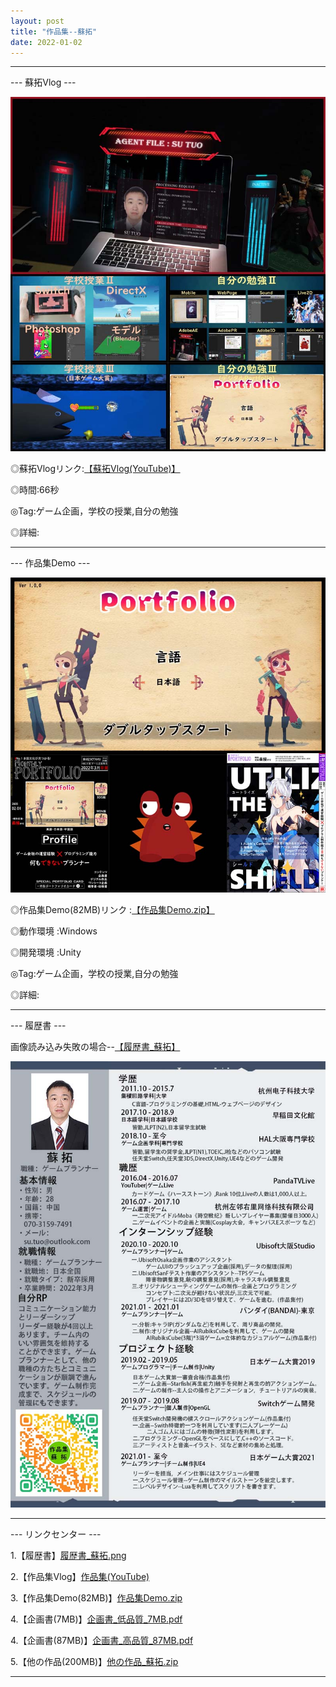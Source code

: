 ```yaml
---
layout: post
title: "作品集--蘇拓"
date: 2022-01-02
---
```

********************************************************

--- 蘇拓Vlog ---

![Image text](https://github.com/SotakuStudio/SotakuStudio.github.io/blob/main/Image/ImageJapanese/VlogImage.jpg?raw=true) 

◎蘇拓Vlogリンク:[【蘇拓Vlog(YouTube)】](https://youtu.be/mBwGu5wSq8k)

◎時間:66秒

◎Tag:ゲーム企画，学校の授業,自分の勉強

◎詳細:

********************************************************

--- 作品集Demo ---

![Image text](https://github.com/SotakuStudio/SotakuStudio.github.io/blob/main/Image/ImageJapanese/%E4%BD%9C%E5%93%81%E9%9B%86%E3%82%B5%E3%83%A0%E3%83%8D%E3%82%A4%E3%83%AB.jpg?raw=true) 

◎作品集Demo(82MB)リンク :[【作品集Demo.zip】](https://v.qq.com/x/page/d3224z0fxsn.html)

◎動作環境 :Windows

◎開発環境 :Unity

◎Tag:ゲーム企画，学校の授業,自分の勉強

◎詳細:

********************************************************

--- 履歴書 ---

画像読み込み失敗の場合--[【履歴書_蘇拓】](https://github.com/SotakuStudio/SotakuStudio.github.io/blob/main/Image/ImageJapanese/%E5%B1%A5%E6%AD%B4%E6%9B%B8_%E8%98%87%E6%8B%93_%E9%AB%98%E5%93%81%E8%B3%AA.png?raw=true)

![Image text](https://github.com/SotakuStudio/SotakuStudio.github.io/blob/main/Image/ImageJapanese/%E5%B1%A5%E6%AD%B4%E6%9B%B8_%E8%98%87%E6%8B%93_%E4%BD%8E%E5%93%81%E8%B3%AA.jpg?raw=true) 

********************************************************

--- リンクセンター ---

1.【履歴書】[履歴書_蘇拓.png](https://github.com/SotakuStudio/SotakuStudio.github.io/blob/main/Image/ImageJapanese/%E5%B1%A5%E6%AD%B4%E6%9B%B8_%E8%98%87%E6%8B%93_%E9%AB%98%E5%93%81%E8%B3%AA.png?raw=true)

2.【作品集Vlog】[作品集(YouTube)](https://www.youtube.com/watch?v=_rLbzftN2kg)

3.【作品集Demo(82MB)】[作品集Demo.zip](https://v.qq.com/x/page/d3224z0fxsn.html)

4.【企画書(7MB)】[企画書_低品質_7MB.pdf](https://1drv.ms/b/s!Aj9fktzHJKNciN1Sl9TfSDh3XCLvLg?e=Q9UDJ1)

4.【企画書(87MB)】[企画書_高品質_87MB.pdf](https://1drv.ms/b/s!Aj9fktzHJKNciN1TLnTVQFnfkHPkIA?e=GIZ1ie)

5.【他の作品(200MB)】[他の作品_蘇拓.zip](https://1drv.ms/b/s!Aj9fktzHJKNciN06rw5TyEamfuhR8g?e=3nODQ8)

********************************************************
